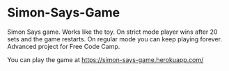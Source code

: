 # Simon-Says-Game
Simon Says game. Works like the toy.  On strict mode player wins after 20 sets and the game restarts. On regular mode you can keep playing forever. Advanced project for Free Code Camp.

You can play the game at https://simon-says-game.herokuapp.com/
